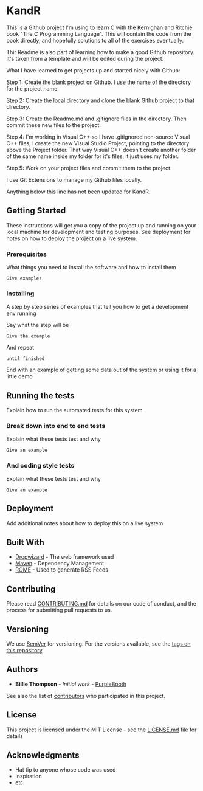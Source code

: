 # KandR

This is a Github project I'm using to learn C with the Kernighan and Ritchie book "The C Programming Language".  This will contain the code from the book directly, and hopefully solutions to all of the exercises eventually.

Thir Readme is also part of learning how to make a good Github repository.  It's taken from a template and will be edited during the project.

What I have learned to get projects up and started nicely with Github:

Step 1: Create the blank project on Github. I use the name of the directory for the project name.

Step 2: Create the local directory and clone the blank Github project to that directory.

Step 3: Create the Readme.md and .gitignore files in the directory. Then commit these new files to the project.

Step 4: I'm working in Visual C++ so I have .gitignored non-source Visual C++ files, I create the new Visual Studio Project, pointing to the directory above the Project folder.  That way Visual C++ doesn't create another folder of the same name inside my folder for it's files, it just uses my folder.

Step 5: Work on your project files and commit them to the project.  

I use Git Extensions to manage my Github files locally.

  
Anything below this line has not been updated for KandR.

## Getting Started

These instructions will get you a copy of the project up and running on your local machine for development and testing purposes. See deployment for notes on how to deploy the project on a live system.

### Prerequisites

What things you need to install the software and how to install them

```
Give examples
```

### Installing

A step by step series of examples that tell you how to get a development env running

Say what the step will be

```
Give the example
```

And repeat

```
until finished
```

End with an example of getting some data out of the system or using it for a little demo

## Running the tests

Explain how to run the automated tests for this system

### Break down into end to end tests

Explain what these tests test and why

```
Give an example
```

### And coding style tests

Explain what these tests test and why

```
Give an example
```

## Deployment

Add additional notes about how to deploy this on a live system

## Built With

* [Dropwizard](http://www.dropwizard.io/1.0.2/docs/) - The web framework used
* [Maven](https://maven.apache.org/) - Dependency Management
* [ROME](https://rometools.github.io/rome/) - Used to generate RSS Feeds

## Contributing

Please read [CONTRIBUTING.md](https://gist.github.com/PurpleBooth/b24679402957c63ec426) for details on our code of conduct, and the process for submitting pull requests to us.

## Versioning

We use [SemVer](http://semver.org/) for versioning. For the versions available, see the [tags on this repository](https://github.com/your/project/tags). 

## Authors

* **Billie Thompson** - *Initial work* - [PurpleBooth](https://github.com/PurpleBooth)

See also the list of [contributors](https://github.com/your/project/contributors) who participated in this project.

## License

This project is licensed under the MIT License - see the [LICENSE.md](LICENSE.md) file for details

## Acknowledgments

* Hat tip to anyone whose code was used
* Inspiration
* etc

